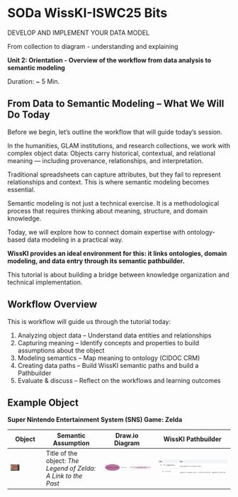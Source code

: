 <!--
*titel:
*author:in/urheber:in: 
orcid: 
email: SODa@sammlungen.io
*lizenz: cc by
lizenzlink: https://creativecommons.org/
*persistenter OER link: 
language: 
version:  v1
beschreibung: 
format: SODa WissKI How-to-Tutorial
modultitel: 
modul: Unit 1
einheitstitel: Welcome and warm-up 
eiheit: Einheit 1
lernziel: 

baustein:
zielgruppe: https://zenodo.org/records/15574575
gestaltungsprinzip: 
keywords: ???
erstellungsdatum: 

technische metadaten:
medientyp: text
dateiformat: .md
dauer: 
größe:
software: Web

icon: https://github.com/chastik/Beratung_Dateityp_Bild/refs/heads/main/resources/SODa-Logo_full.svg

link: https://raw.githubusercontent.com/chastik/WissKI/refs/heads/main/soda.css

-->
# SODa WissKI-ISWC25 Bits

DEVELOP AND IMPLEMENT YOUR DATA MODEL

From collection to diagram - understanding and explaining

**Unit 2: Orientation - Overview of the workflow from data analysis to semantic modeling**

Duration: ~ 5 Min.

## From Data to Semantic Modeling – What We Will Do Today

Before we begin, let’s outline the workflow that will guide today’s session.

In the humanities, GLAM institutions, and research collections, we work with complex object data: Objects carry historical, contextual, and relational meaning — including provenance, relationships, and interpretation. 

Traditional spreadsheets can capture attributes, but they fail to represent relationships and context. This is where semantic modeling becomes essential.

Semantic modeling is not just a technical exercise. It is a methodological process that requires thinking about meaning, structure, and domain knowledge.

Today, we will explore how to connect domain expertise with ontology-based data modeling in a practical way. 

**WissKI provides an ideal environment for this: it links ontologies, domain modeling, and data entry through its semantic pathbuilder.**

This tutorial is about building a bridge between knowledge organization and technical implementation.

## Workflow Overview

This is workflow will guide us through the tutorial today:

1. Analyzing object data – Understand data entities and relationships
2. Capturing meaning – Identify concepts and properties to build assumptions about the object
3. Modeling semantics – Map meaning to ontology (CIDOC CRM)
4. Creating data paths – Build WissKI semantic paths and build a Pathbuilder
6. Evaluate & discuss – Reflect on the workflows and learning outcomes

## Example Object

**Super Nintendo Entertainment System (SNS) Game: Zelda**

| Object          | Semantic Assumption                                              | Draw.io Diagram        | WissKI Pathbuilder        |
|-----------------|-----------------------------------------------------------|------------------------|---------------------------|
|  <img src="../assets/zelda_smal.png" width="30%"> | Title of the object: *The Legend of Zelda: A Link to the Past* |<img src="../assets/path.PNG" width="100%"> | <img src="../assets/pathbuilder.PNG" width="100%">      |





